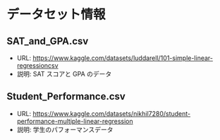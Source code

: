 # データセット情報

## SAT_and_GPA.csv

- URL: <https://www.kaggle.com/datasets/luddarell/101-simple-linear-regressioncsv>
- 説明: SAT スコアと GPA のデータ

## Student_Performance.csv

- URL: <https://www.kaggle.com/datasets/nikhil7280/student-performance-multiple-linear-regression>
- 説明: 学生のパフォーマンスデータ